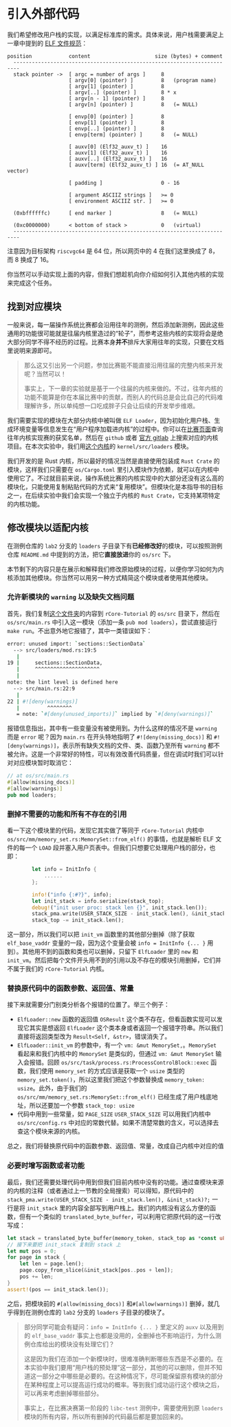 # 引入外部代码

我们希望修改用户栈的实现，以满足标准库的需求。具体来说，用户栈需要满足上一章中提到的 [ELF 文件规范](https://articles.manugarg.com/aboutelfauxiliaryvectors.html)：

```
position            content                     size (bytes) + comment
  ------------------------------------------------------------------------
  stack pointer ->  [ argc = number of args ]     8
                    [ argv[0] (pointer) ]         8   (program name)
                    [ argv[1] (pointer) ]         8
                    [ argv[..] (pointer) ]        8 * x
                    [ argv[n - 1] (pointer) ]     8
                    [ argv[n] (pointer) ]         8   (= NULL)

                    [ envp[0] (pointer) ]         8
                    [ envp[1] (pointer) ]         8
                    [ envp[..] (pointer) ]        8
                    [ envp[term] (pointer) ]      8   (= NULL)

                    [ auxv[0] (Elf32_auxv_t) ]    16
                    [ auxv[1] (Elf32_auxv_t) ]    16
                    [ auxv[..] (Elf32_auxv_t) ]   16
                    [ auxv[term] (Elf32_auxv_t) ] 16  (= AT_NULL vector)

                    [ padding ]                   0 - 16

                    [ argument ASCIIZ strings ]   >= 0
                    [ environment ASCIIZ str. ]   >= 0

  (0xbffffffc)      [ end marker ]                8   (= NULL)

  (0xc0000000)      < bottom of stack >           0   (virtual)
  ------------------------------------------------------------------------
```

注意因为目标架构 `riscvgc64` 是 64 位，所以网页中的 4 在我们这里换成了 8，而 8 换成了 16。

你当然可以手动实现上面的内容，但我们想趁机向你介绍如何引入其他内核的实现来完成这个任务。

## 找到对应模块

一般来说，每一届操作系统比赛都会沿用往年的测例，然后添加新测例，因此这些通用的功能很可能就是往届内核里造过的“轮子”，而参考这些内核的实现将会是绝大部分同学不得不经历的过程。比赛本身**并不**排斥大家用往年的实现，只要在文档里说明来源即可。

> 那么这又引出另一个问题，参加比赛能不能直接沿用往届的完整内核来开发呢？当然可以！
> 
> 事实上，下一章的实验就是基于一个往届的内核来做的。不过，往年内核的功能不能算是你在本届比赛中的贡献，而别人的代码总是会比自己的代码难理解许多，所以单纯想一口吃成胖子只会让后续的开发举步维艰。

我们需要实现的模块在大部分内核中被叫做 `ELF Loader`，因为初始化用户栈、生成环境变量等信息发生在“用户程序加载进内核”的过程中。你可以在[比赛页面](https://os.educg.net/#/)查询往年内核实现赛的获奖名单，然后在 `github` 或者 [官方 gitlab](https://gitlab.eduxiji.net/explore) 上搜索对应的内核项目。在本次实验中，我们用[这个内核](https://github.com/scPointer/maturin)的 `kernel/src/loaders` 模块。

我们开发的是 Rust 内核，所以最好的情况当然是直接使用包装成 `Rust Crate` 的模块，这样我们只需要在 `os/Cargo.toml` 里引入模块作为依赖，就可以在内核中使用它了。不过就目前来说，操作系统比赛的内核实现中的大部分还没有这么高的模块化，只能使用复制粘贴代码的方式来“复用模块”。但模块化是本指导书的目标之一，在后续实验中我们会实现一个独立于内核的 `Rust Crate`，它支持某项特定的内核功能。

## 修改模块以适配内核

在测例仓库的 `lab2` 分支的 `loaders` 子目录下有**已经修改好**的模块，可以按照测例仓库 `README.md` 中提到的方法，把它**直接放进**你的 `os/src` 下。

本节剩下的内容只是在展示和解释我们修改原始模块的过程，以便你学习如何为内核添加其他模块。你当然可以用另一种方式精简这个模块或者使用其他模块。

### 允许新模块的 `warning` 以及缺失文档问题

首先，我们复制[这个文件夹](https://github.com/scPointer/maturin/blob/master/kernel/src/loaders)的内容到 `rCore-Tutorial` 的 `os/src` 目录下，然后在 `os/src/main.rs` 中引入这一模块（添加一条 `pub mod loaders`），尝试直接运行 `make run`。不出意外地它报错了，其中一类错误如下：

```bash
error: unused import: `sections::SectionData`
  --> src/loaders/mod.rs:19:5
   |
19 |     sections::SectionData,
   |     ^^^^^^^^^^^^^^^^^^^^^
   |
note: the lint level is defined here
  --> src/main.rs:22:9
   |
22 | #![deny(warnings)]
   |         ^^^^^^^^
   = note: `#[deny(unused_imports)]` implied by `#[deny(warnings)]`
```

报错信息指出，其中有一些变量没有被使用到。为什么这样的情况不是 `warning` 而是 `error` 呢？因为 `main.rs` 在开头特地指明了 `#![deny(missing_docs)]` 和 `#![deny(warnings)]`，表示所有缺失文档的文件、类、函数乃至所有 `warning` 都不被允许。这是一个非常好的特性，可以有效改善代码质量，但在调试时我们可以针对对应模块暂时取消它：

```rust
// at os/src/main.rs
#[allow(missing_docs)]
#[allow(warnings)]
pub mod loaders;
```

### 删掉不需要的功能和所有不存在的引用

看一下这个模块里的代码，发现它其实做了等同于 `rCore-Tutorial` 内核中 `os/src/mm/memory_set.rs:MemorySet::from_elf()` 的事情，也就是解析 ELF 文件的每一个 `LOAD` 段并塞入用户页表中。但我们只想要它处理用户栈的部分，也即：

```rust
        let info = InitInfo {
            ......
        };

        info!("info {:#?}", info);
        let init_stack = info.serialize(stack_top);
        debug!("init user proc: stack len {}", init_stack.len());
        stack_pma.write(USER_STACK_SIZE - init_stack.len(), &init_stack)?;
        stack_top -= init_stack.len();
```

这一部分，所以我们可以把 `init_vm` 函数里的其他部分删掉（除了获取 `elf_base_vaddr` 变量的一段，因为这个变量会被 `info = InitInfo {... }` 用到）。其他用不到的函数和类也可以删掉，只留下 `ElfLoader` 里的 `new` 和 `init_vm`。然后把每个文件开头用不到的引用以及不存在的模块引用删掉，它们并不属于我们的 `rCore-Tutorial` 内核。

### 替换原代码中的函数参数、返回值、常量

接下来就需要分门别类分析各个报错的位置了。举三个例子：
- `ElfLoader::new` 函数的返回值 `OSResult` 这个类不存在，但看函数实现可以发现它其实是想返回 `ElfLoader` 这个类本身或者返回一个报错字符串。所以我们直接将返回类型改为 `Result<Self, &str>`，错误消失了。
- `ElfLoader::init_vm` 的参数中，有一个 `vm: &mut MemorySet,`。`MemorySet` 看起来和我们内核中的 `MemorySet` 是类似的，但通过 `vm: &mut MemorySet` 输入会报错。回顾 `os/src/task/process.rs:ProcessControlBlock::exec` 函数，我们使用 `memory_set` 的方式应该是获取一个 `usize` 类型的 `memory_set.token()`，所以这里我们把这个参数替换成 `memory_token: usize`。此外，由于我们的  `os/src/mm/memory_set.rs:MemorySet::from_elf()` 已经生成了用户栈底地址，所以还要加一个参数 `stack_top: usize`
- 代码中用到一些常量，如 `PAGE_SIZE` `USER_STACK_SIZE` 可以用我们内核中 `os/src/config.rs` 中对应的常数代替。如果不清楚常数的含义，可以选择去查这个模块来源的内核。

总之，我们将替换原代码中的函数参数、返回值、常量，改成自己内核中对应的值

### 必要时增写函数或者功能

最后，我们还需要处理代码中用到但我们目前内核中没有的功能。通过查模块来源的内核的注释（或者通过上一节教的全局搜索）可以得知，原代码中的 `stack_pma.write(USER_STACK_SIZE - init_stack.len(), &init_stack)?;` 一行是将 `init_stack` 里的内容全部写到用户栈上。我们的内核没有这么方便的函数，但有一个类似的 `translated_byte_buffer`，可以利用它把原代码的这一行改写成：

```rust
let stack = translated_byte_buffer(memory_token, stack_top as *const u8, init_stack.len());
// 接下来要把 init_stack 复制到 stack 上
let mut pos = 0;
for page in stack {
    let len = page.len();
    page.copy_from_slice(&init_stack[pos..pos + len]);
    pos += len;
}
assert!(pos == init_stack.len());
```

之后，把模块前的 `#[allow(missing_docs)]` 和`#[allow(warnings)]` 删掉，就几乎得到在测例仓库的 `lab2` 分支的 `loaders` 子目录的模块了。

> 部分同学可能会有疑问：`info = InitInfo {... }` 里定义的 `auxv` 以及用到的 `elf_base_vaddr` 事实上也都是没用的，全删掉也不影响运行，为什么测例仓库给出的模块没有处理它们？
>
> 这是因为我们在添加一个新模块时，很难准确判断哪些东西是不必要的。在本实验中我们要用“用户栈的预处理”这一部分，其他的可以删除，但并不知道这一部分之中哪些是必要的。在这种情况下，尽可能保留原有模块的部分在某种程度上可以提高运行成功的概率。等到我们成功运行这个模块之后，可以再来考虑删掉哪些部分。
>
> 事实上，在比赛决赛第一阶段的 `libc-test` 测例中，需要使用到原 `loaders` 模块的所有内容，所以所有删掉的代码最后都是要加回来的。